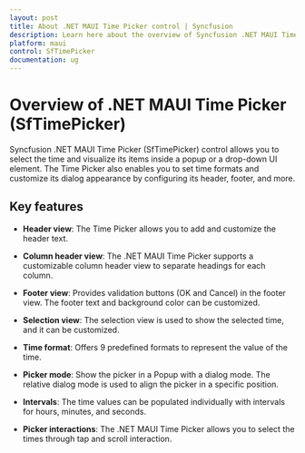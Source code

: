 ```yaml
---
layout: post
title: About .NET MAUI Time Picker control | Syncfusion
description: Learn here about the overview of Syncfusion .NET MAUI Time Picker (SfTimePicker) control, its basic features, and time picker functionalities.
platform: maui
control: SfTimePicker
documentation: ug
---
```


# Overview of .NET MAUI Time Picker (SfTimePicker)

Syncfusion .NET MAUI Time Picker (SfTimePicker) control allows you to select the time and visualize its items inside a popup or a drop-down UI element. The Time Picker also enables you to set time formats and customize its dialog appearance by configuring its header, footer, and more.

## Key features

* **Header view**: The Time Picker allows you to add and customize the header text.

* **Column header view**: The .NET MAUI Time Picker supports a customizable column header view to separate headings for each column.

* **Footer view**: Provides validation buttons (OK and Cancel) in the footer view. The footer text and background color can be customized.

* **Selection view**: The selection view is used to show the selected time, and it can be customized.

* **Time format**: Offers 9 predefined formats to represent the value of the time.

* **Picker mode**: Show the picker in a Popup with a dialog mode. The relative dialog mode is used to align the picker in a specific position.

* **Intervals**: The time values can be populated individually with intervals for hours, minutes, and seconds.

* **Picker interactions**: The .NET MAUI Time Picker allows you to select the times through tap and scroll interaction.